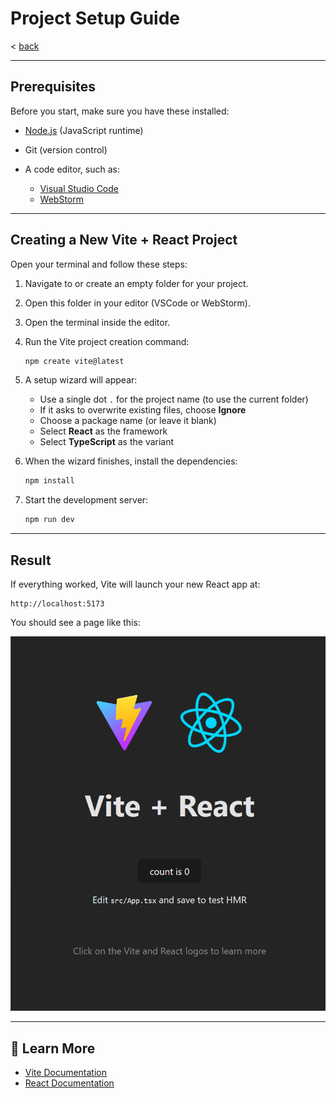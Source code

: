 # Project Setup Guide

< [back](../README.md)

---

## Prerequisites

Before you start, make sure you have these installed:

* [Node.js](https://nodejs.org/en) (JavaScript runtime)
* Git (version control)
* A code editor, such as:

    * [Visual Studio Code](https://code.visualstudio.com/)
    * [WebStorm](https://www.jetbrains.com/webstorm/)

---

## Creating a New Vite + React Project

Open your terminal and follow these steps:

1. Navigate to or create an empty folder for your project.

2. Open this folder in your editor (VSCode or WebStorm).

3. Open the terminal inside the editor.

4. Run the Vite project creation command:

   ```bash
   npm create vite@latest
   ```

5. A setup wizard will appear:

    * Use a single dot `.` for the project name (to use the current folder)
    * If it asks to overwrite existing files, choose **Ignore**
    * Choose a package name (or leave it blank)
    * Select **React** as the framework
    * Select **TypeScript** as the variant

6. When the wizard finishes, install the dependencies:

   ```bash
   npm install
   ```

7. Start the development server:

   ```bash
   npm run dev
   ```

---

## Result

If everything worked, Vite will launch your new React app at:

```
http://localhost:5173
```

You should see a page like this:

<img src="setup-example.png" alt="Vite Example Page">

---

## 🔗 Learn More

* [Vite Documentation](https://vitejs.dev/)
* [React Documentation](https://reactjs.org/)